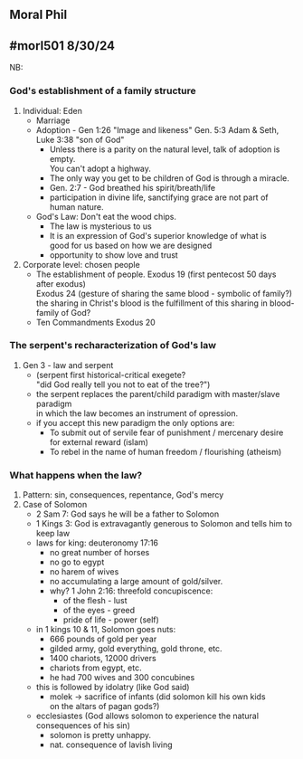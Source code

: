 Moral Phil
---
#morl501
8/30/24
---
NB:

### God's establishment of a family structure
1. Individual: Eden
    - Marriage
    - Adoption - Gen 1:26 "Image and likeness" Gen. 5:3 Adam & Seth, Luke 3:38 "son of God"
        - Unless there is a parity on the natural level, talk of adoption is empty.  
        You can't adopt a highway.
        - The only way you get to be children of God is through a miracle.
        - Gen. 2:7 - God breathed his spirit/breath/life
        - participation in divine life, sanctifying grace are not part of human nature.
    - God's Law: Don't eat the wood chips.
        - The law is mysterious to us
        - It is an expression of God's superior knowledge of what is  
        good for us based on how we are designed
        - opportunity to show love and trust
2. Corporate level: chosen people
    - The establishment of people. Exodus 19 (first pentecost 50 days after exodus)  
    Exodus 24 (gesture of sharing the same blood - symbolic of family?)  
    the sharing in Christ's blood is the fulfillment of this sharing in blood-family of God?
    - Ten Commandments Exodus 20

### The serpent's recharacterization of God's law
1. Gen 3 - law and serpent  
    - (serpent first historical-critical exegete?  
    "did God really tell you not to eat of the tree?")
    - the serpent replaces the parent/child paradigm with master/slave paradigm  
    in which the law becomes an instrument of opression.
    - if you accept this new paradigm the only options are:
        - To submit out of servile fear of punishment / mercenary desire  
        for external reward (islam)
        - To rebel in the name of human freedom / flourishing (atheism)

### What happens when the law?
1. Pattern: sin, consequences, repentance, God's mercy
2. Case of Solomon
    - 2 Sam 7: God says he will be a father to Solomon
    - 1 Kings 3: God is extravagantly generous to Solomon and tells him to keep law
    - laws for king: deuteronomy 17:16
        - no great number of horses
        - no go to egypt
        - no harem of wives
        - no accumulating a large amount of gold/silver.
        - why? 1 John 2:16: threefold concupiscence: 
            - of the flesh  - lust
            - of the eyes   - greed
            - pride of life - power (self)
    - in 1 kings 10 & 11, Solomon goes nuts:
        - 666 pounds of gold per year
        - gilded army, gold everything, gold throne, etc.
        - 1400 chariots, 12000 drivers
        - chariots from egypt, etc.
        - he had 700 wives and 300 concubines
    - this is followed by idolatry (like God said)
        - molek -> sacrifice of infants (did solomon kill his own kids  
        on the altars of pagan gods?)
    - ecclesiastes (God allows solomon to experience the natural consequences of his sin)
        - solomon is pretty unhappy.
        - nat. consequence of lavish living
